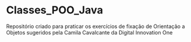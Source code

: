 # Classes_POO_Java

Repositório criado para praticar os exercícios de fixação de Orientação a Objetos sugeridos pela Camila Cavalcante da Digital Innovation One
